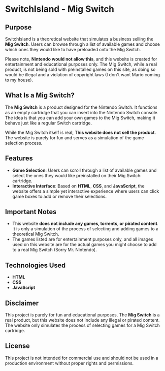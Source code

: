 # SwitchIsland - Mig Switch

## Purpose
SwitchIsland is a theoretical website that simulates a business selling the **Mig Switch**. Users can browse through a list of available games and choose which ones they would like to have preloaded onto the Mig Switch. 

Please note, **Nintendo would not allow this**, and this website is created for entertainment and educational purposes only. The Mig Switch, while a real product, is not being sold with preinstalled games on this site, as doing so would be illegal and a violation of copyright laws (I don't want Mario coming to my house).

## What Is a Mig Switch?
The **Mig Switch** is a product designed for the Nintendo Switch. It functions as an empty cartridge that you can insert into the Nintendo Switch console. The idea is that you can add your own games to the Mig Switch, making it behave just like a regular Switch cartridge.

While the Mig Switch itself is real, **This website does not sell the product**. The website is purely for fun and serves as a simulation of the game selection process.

## Features
- **Game Selection**: Users can scroll through a list of available games and select the ones they would like preinstalled on their Mig Switch cartridge.
- **Interactive Interface**: Based on **HTML**, **CSS**, and **JavaScript**, the website offers a simple yet interactive experience where users can click game boxes to add or remove their selections.

## Important Notes
- This website **does not include any games, torrents, or pirated content**. It is only a simulation of the process of selecting and adding games to a theoretical Mig Switch.
- The games listed are for entertainment purposes only, and all images used on this website are for the actual games you might choose to add to a real Mig Switch (Sorry Mr. Nintendo).
  
## Technologies Used
- **HTML**
- **CSS**
- **JavaScript**

## Disclaimer
This project is purely for fun and educational purposes. The **Mig Switch** is a real product, but this website does not include any illegal or pirated content. The website only simulates the process of selecting games for a Mig Switch cartridge.

## License
This project is not intended for commercial use and should not be used in a production environment without proper rights and permissions.
